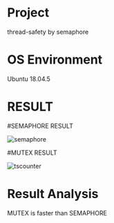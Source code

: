 # Project
thread-safety by semaphore

# OS Environment
Ubuntu 18.04.5

# RESULT

#SEMAPHORE RESULT

![semaphore](https://user-images.githubusercontent.com/84624932/121785928-b6d97f80-cbf7-11eb-9d43-509df45e59cf.png)

#MUTEX RESULT

![tscounter](https://user-images.githubusercontent.com/84624932/121785933-bb9e3380-cbf7-11eb-9209-d28b417f7baa.png)

# Result Analysis
MUTEX is faster than SEMAPHORE


